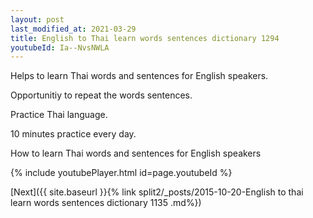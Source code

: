 ```yaml
---
layout: post
last_modified_at: 2021-03-29
title: English to Thai learn words sentences dictionary 1294 
youtubeId: Ia--NvsNWLA
---
```

 
 
Helps to learn Thai words and sentences for English speakers.

Opportunitiy to repeat the words sentences. 

Practice Thai language. 
 
10 minutes practice every day. 
 
How to learn Thai words and sentences for English speakers 
 
{% include youtubePlayer.html id=page.youtubeId %}
 
 
[Next]({{ site.baseurl }}{% link  split2/_posts/2015-10-20-English to thai learn words sentences dictionary 1135 .md%})
 
